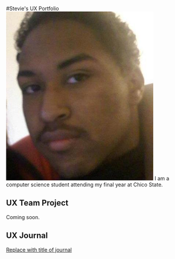 #Stevie's UX Portfolio
![](assets/419290_3126364932381_1085018955_n.jpg)
I am a computer science student attending my final year at Chico State.

## UX Team Project

Coming soon.

## UX Journal

[Replace with title of journal](j01/)
